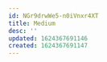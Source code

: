 ```yaml
---
id: NGr9drwWe5-n0iVnxr4XT
title: Medium
desc: ''
updated: 1624367691146
created: 1624367691147
---
```



